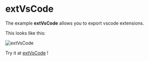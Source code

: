 # extVsCode

The example **extVsCode** allows you to export vscode extensions.

This looks like this:

 ![extVsCode](@site/static/img/examples/extVsCode.png) 

Try it at <a href='/../automation/loadexample/extVsCode' target='_blank'>extVsCode</a> !



